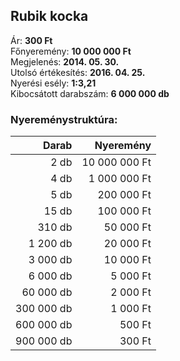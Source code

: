 ## Rubik kocka

Ár: **300 Ft**<br/>
Főnyeremény: **10 000 000 Ft**<br/>
Megjelenés: **2014. 05. 30.**<br/>
Utolsó értékesítés: **2016. 04. 25.**<br/>
Nyerési esély: **1:3,21**<br/>
Kibocsátott darabszám: **6 000 000 db**<br/>

### Nyereménystruktúra:
Darab|Nyeremény
---:|---:
2 db|10 000 000 Ft
4 db|1 000 000 Ft
5 db|200 000 Ft
15 db|100 000 Ft
310 db|50 000 Ft
1 200 db|20 000 Ft
3 000 db|10 000 Ft
6 000 db|5 000 Ft
60 000 db|2 000 Ft
300 000 db|1 000 Ft
600 000 db|500 Ft
900 000 db|300 Ft
